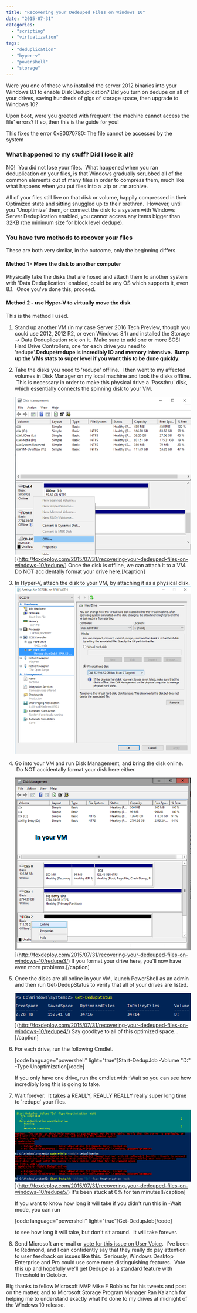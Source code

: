 ```yaml
---
title: "Recovering your Dedeuped Files on Windows 10"
date: "2015-07-31"
categories: 
  - "scripting"
  - "virtualization"
tags: 
  - "deduplication"
  - "hyper-v"
  - "powershell"
  - "storage"
---
```


Were you one of those who installed the server 2012 binaries into your Windows 8.1 to enable Disk Deduplication? Did you turn on dedupe on all of your drives, saving hundreds of gigs of storage space, then upgrade to Windows 10?

Upon boot, were you greeted with frequent 'the machine cannot access the file' errors? If so, then this is the guide for you!

This fixes the error 0x80070780: The file cannot be accessed by the system

### What happened to my stuff? Did I lose it all?

NO!  You did not lose your files.  What happened when you ran deduplication on your files, is that Windows gradually scrubbed all of the common elements out of many files in order to compress them, much like what happens when you put files into a .zip or .rar archive.

All of your files still live on that disk or volume, happily compressed in their Optimized state and sitting snuggled up to their brethren.  However, until you 'Unoptimize' them, or connect the disk to a system with Windows Server Deduplication enabled, you cannot access any items bigger than 32KB (the minimum size for block level dedupe).

### You have two methods to recover your files

These are both very similar, in the outcome, only the beginning differs.

#### Method 1 - Move the disk to another computer

Physically take the disks that are hosed and attach them to another system with 'Data Deduplication' enabled, could be any OS which supports it, even 8.1.  Once you've done this, proceed.

#### Method 2 - use Hyper-V to virtually move the disk

This is the method I used.

1. Stand up another VM (in my case Server 2016 Tech Preview, though you could use 2012, 2012 R2, or even Windows 8.1) and installed the Storage -> Data Deduplication role on it.  Make sure to add one or more SCSI Hard Drive Controllers, one for each drive you need to 'redupe'.**Dedupe/redupe is incredibly IO and memory intensive.  Bump up the VMs stats to super level if you want this to be done quickly.**
2. Take the disks you need to 'redupe' offline.  I then went to my affected volumes in Disk Manager on my local machine and took the disks offline.  This is necessary in order to make this physical drive a 'Passthru' disk, which essentially connects the spinning disk to your VM.
    
    ![Once the disk is offline, we can attach it to a VM.  Do NOT accidentally format your drive here.](images/redupe.png?w=636)](http://foxdeploy.com/2015/07/31/recovering-your-dedeuped-files-on-windows-10/redupe/) Once the disk is offline, we can attach it to a VM. Do NOT accidentally format your drive here.\[/caption\]
3. In Hyper-V, attach the disk to your VM, by attaching it as a physical disk.[![redupe2](images/redupe2.png?w=636)](http://foxdeploy.com/2015/07/31/recovering-your-dedeuped-files-on-windows-10/redupe2/)
4. Go into your VM and run Disk Management, and bring the disk online.  Do NOT accidentally format your disk here either.
    
    ![If you format your drive here, you'll now have even more problems.](images/redupe3.png?w=636)](http://foxdeploy.com/2015/07/31/recovering-your-dedeuped-files-on-windows-10/redupe3/) If you format your drive here, you'll now have even more problems.\[/caption\]
5. Once the disks are all online in your VM, launch PowerShell as an admin and then run Get-DedupStatus to verify that all of your drives are listed.
    
    ![redupe4](images/redupe4.png)](http://foxdeploy.com/2015/07/31/recovering-your-dedeuped-files-on-windows-10/redupe4/) Say goodbye to all of this optimized space...\[/caption\]
6. For each drive, run the following Cmdlet.
    
    \[code language="powershell" light="true"\]Start-DedupJob -Volume &quot;D:&quot; -Type Unoptimization\[/code\]
    
    If you only have one drive, run the cmdlet with -Wait so you can see how incredibly long this is going to take.
7. Wait forever.  It takes a REALLY, REALLY REALLY really super long time to 'redupe' your files.
    
    ![It's been stuck at 0% for ten minutes!](images/redupe5.png?w=636)](http://foxdeploy.com/2015/07/31/recovering-your-dedeuped-files-on-windows-10/redupe5/) It's been stuck at 0% for ten minutes!\[/caption\]
    
    If you want to know how long it will take if you didn't run this in -Wait mode, you can run
    
    \[code language="powershell" light="true"\]Get-DedupJob\[/code\]
    
    to see how long it will take, but don't sit around.  It will take forever.
8. Send Microsoft an e-mail or [vote for this issue on User Voice](https://windows.uservoice.com/forums/265757-windows-feature-suggestions/suggestions/6530781-put-data-deduplication-dedup-into-windows-client).  I've been to Redmond, and I can confidently say that they really do pay attention to user feedback on issues like this.  Seriously, Windows Desktop Enterprise and Pro could use some more distinguishing features.  Vote this up and hopefully we'll get Dedupe as a standard feature with Threshold in October.

Big thanks to fellow Microsoft MVP Mike F Robbins for his tweets and post on the matter, and to Microsoft Storage Program Manager Ran Kalanch for helping me to understand exactly what I'd done to my drives at midnight of the Windows 10 release.
